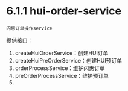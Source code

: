 # 6.1.1 hui-order-service

    闪惠订单操作service
    

提供接口：
1. createHuiOrderService：创建HUI订单
2. createHuiPreOrderService：创建HUI预订单
3. orderProcessService：维护闪惠订单
4. preOrderProcessService：维护预订单
5. 


